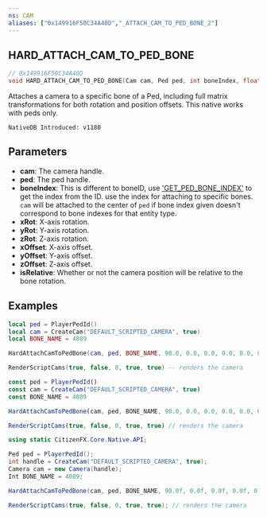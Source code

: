 ```yaml
---
ns: CAM
aliases: ["0x149916F50C34A40D","_ATTACH_CAM_TO_PED_BONE_2"]
---
```

## HARD_ATTACH_CAM_TO_PED_BONE

```c
// 0x149916F50C34A40D
void HARD_ATTACH_CAM_TO_PED_BONE(Cam cam, Ped ped, int boneIndex, float xRot, float yRot, float zRot, float xOffset, float yOffset, float zOffset, BOOL isRelative);
```

Attaches a camera to a specific bone of a Ped, including full matrix transformations for both rotation and position offsets.
This native works with peds only.

```
NativeDB Introduced: v1180
```

## Parameters
* **cam**: The camera handle.
* **ped**: The ped handle.
* **boneIndex**: This is different to boneID, use ['GET_PED_BONE_INDEX'](#_0x3F428D08BE5AAE31) to get the index from the ID. use the index for attaching to specific bones. `cam` will be attached to the center of `ped` if bone index given doesn't correspond to bone indexes for that entity type.
* **xRot**: X-axis rotation.
* **yRot**: Y-axis rotation.
* **zRot**: Z-axis rotation.
* **xOffset**: X-axis offset.
* **yOffset**: Y-axis offset.
* **zOffset**: Z-axis offset.
* **isRelative**: Whether or not the camera position will be relative to the bone rotation.

## Examples

```lua
local ped = PlayerPedId()
local cam = CreateCam("DEFAULT_SCRIPTED_CAMERA", true)
local BONE_NAME = 4089

HardAttachCamToPedBone(cam, ped, BONE_NAME, 90.0, 0.0, 0.0, 0.0, 0.0, 0.0, true) -- attach it to a finger on the left hand and rotates it 90 degrees on the X-axis

RenderScriptCams(true, false, 0, true, true) -- renders the camera

```

```js
const ped = PlayerPedId()
const cam = CreateCam("DEFAULT_SCRIPTED_CAMERA", true)
const BONE_NAME = 4089

HardAttachCamToPedBone(cam, ped, BONE_NAME, 90.0, 0.0, 0.0, 0.0, 0.0, 0.0, true) // attach it to a finger on the left hand and rotates it 90 degrees on the X-axis

RenderScriptCams(true, false, 0, true, true) // renders the camera
```

```cs
using static CitizenFX.Core.Native.API;

Ped ped = PlayerPedId();
int handle = CreateCam("DEFAULT_SCRIPTED_CAMERA", true);
Camera cam = new Camera(handle);
Int BONE_NAME = 4089;

HardAttachCamToPedBone(cam, ped, BONE_NAME, 90.0f, 0.0f, 0.0f, 0.0f, 0.0f, 0.0f, true); // attach it to a finger on the left hand and rotates it 90 degrees on the X-axis

RenderScriptCams(true, false, 0, true, true); // renders the camera
```